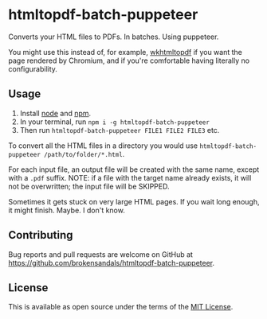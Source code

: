 # htmltopdf-batch-puppeteer

Converts your HTML files to PDFs.
In batches.
Using puppeteer.

You might use this instead of, for example, [wkhtmltopdf](https://wkhtmltopdf.org/) if you want the page rendered by Chromium, and if you're comfortable having literally no configurability.

## Usage

1. Install [node](https://nodejs.org/en/) and [npm](https://www.npmjs.com/).
2. In your terminal, run `npm i -g htmltopdf-batch-puppeteer`
3. Then run `htmltopdf-batch-puppeteer FILE1 FILE2 FILE3` etc.

To convert all the HTML files in a directory you would use `htmltopdf-batch-puppeteer /path/to/folder/*.html`.

For each input file, an output file will be created with the same name, except with a `.pdf` suffix.
NOTE: if a file with the target name already exists, it will not be overwritten; the input file will be SKIPPED.

Sometimes it gets stuck on very large HTML pages.
If you wait long enough, it might finish.
Maybe.
I don't know.

## Contributing

Bug reports and pull requests are welcome on GitHub at https://github.com/brokensandals/htmltopdf-batch-puppeteer.

## License

This is available as open source under the terms of the [MIT License](https://opensource.org/licenses/MIT).

